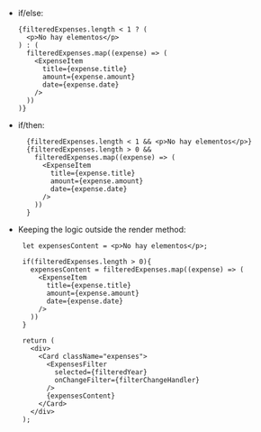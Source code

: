 - if/else:

      {filteredExpenses.length < 1 ? (
        <p>No hay elementos</p>
      ) : (
        filteredExpenses.map((expense) => (
          <ExpenseItem
            title={expense.title}
            amount={expense.amount}
            date={expense.date}
          />
        ))
      )}
      
- if/then:

        {filteredExpenses.length < 1 && <p>No hay elementos</p>}
        {filteredExpenses.length > 0 &&
          filteredExpenses.map((expense) => (
            <ExpenseItem
              title={expense.title}
              amount={expense.amount}
              date={expense.date}
            />
          ))
        }
  
 - Keeping the logic outside the render method:


        let expensesContent = <p>No hay elementos</p>;

        if(filteredExpenses.length > 0){
          expensesContent = filteredExpenses.map((expense) => (
            <ExpenseItem
              title={expense.title}
              amount={expense.amount}
              date={expense.date}
            />
          ))
        }

        return (
          <div>
            <Card className="expenses">
              <ExpensesFilter
                selected={filteredYear}
                onChangeFilter={filterChangeHandler}
              />
              {expensesContent}
            </Card>
          </div>
        );
